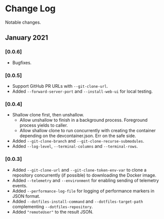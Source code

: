 # Change Log

Notable changes.

## January 2021

### [0.0.6]
- Bugfixes.

### [0.0.5]
- Support GitHub PR URLs with `--git-clone-url`.
- Added `--forward-server-port` and `--install-web-ui` for local testing.

### [0.0.4]
- Shallow clone first, then unshallow.
  - Allow unshallow to finish in a background process. Foreground process yields to caller.
  - Allow shallow clone to run concurrently with creating the container depending on the devcontainer.json. Err on the safe side.
- Added `--git-clone-branch` and `--git-clone-recurse-submodules`.
- Added `--log-level`, `--terminal-columns` and `--terminal-rows`.

### [0.0.3]
- Added `--git-clone-url` and `--git-clone-token-env-var` to clone a repository concurrently (if possible) to downloading the Docker image.
- Added `--telemetry` and `--environment` for enabling sending of telemetry events.
- Added `--performance-log-file` for logging of performance markers in JSON format.
- Added `--dotfiles-install-command` and `--dotfiles-target-path` complementing `--dotfiles-repository`.
- Added `"remoteUser"` to the result JSON.
